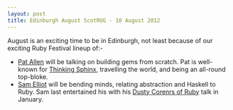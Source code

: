 ```yaml
---
layout: post
title: Edinburgh August ScotRUG - 18 August 2012
---
```


August is an exciting time to be in Edinburgh, not least because of our exciting Ruby Festival lineup of:-

* [Pat Allen](https://twitter.com/pat) will be talking on building gems from scratch. Pat is well-known for [Thinking Sphinx](http://freelancing-god.github.com/ts/en/), travelling the world, and being an all-round top-bloke.
* [Sam Elliot](https://twitter.com/lenary) will be bending minds, relating abstraction and Haskell to Ruby.  Sam last entertained his with his [Dusty Corenrs of Ruby](http://scotrug.org/2012/02/12/video-dusty-crevices-of-ruby.html) talk in January.


